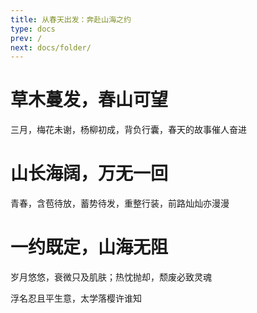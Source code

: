 ```yaml
---
title: 从春天出发：奔赴山海之约
type: docs
prev: /
next: docs/folder/
---
```


# 草木蔓发，春山可望

三月，梅花未谢，杨柳初成，背负行囊，春天的故事催人奋进

# 山长海阔，万无一回

青春，含苞待放，蓄势待发，重整行装，前路灿灿亦漫漫

# 一约既定，山海无阻

岁月悠悠，衰微只及肌肤；热忱抛却，颓废必致灵魂

浮名忍且平生意，太学落樱许谁知

